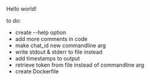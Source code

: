 Hello world!

to do:
- create --help option
- add more comments in code
- make chat_id new commandline arg
- write stdout & stderr to file instead
- add timestamps to output
- retrieve token from file instead of commandline arg
- create Dockerfile

